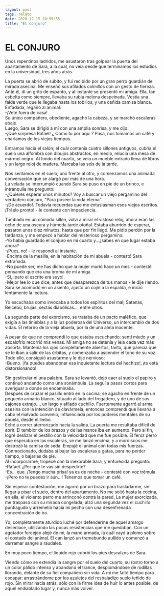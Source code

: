 ```yaml
---
layout: post
tags: relato
date: 2020-12-15 10:55:55
title: "El conjuro"
---
```

# EL CONJURO

   Unos repentinos ladridos, me asustaron tras golpear la puerta del
   apartamento de Sara, a la cual, no veía desde que terminamos los
   estudios en la universidad, tres años atrás.
   
   La puerta se abrió de súbito, y fui recibido por un gran perro guardián
   de mirada asesina. Me enseñó sus afilados colmillos con un gesto de
   fiereza. Ante él, di un grito de espanto, y al instante se presentó mi
   amiga. Ella, tan esbelta como siempre, llevaba su rubia melena
   despeinada. Vestía una falda verde que le llegaba hasta los tobillos, y
   una ceñida camisa blanca. Enfadada, regañó al animal:  
   -¡Vete fuera de casa!  
   Su único compañero, obediente, agachó la cabeza, y se marchó escaleras
   abajo.  
   Luego, Sara se dirigió a mí con una amplia sonrisa, y me dijo:  
   -¡Qué sorpresa Rafael! ¿ Cómo tu por aquí ? Pasa, nos tomamos un café
   y charlamos de los viejos tiempos.
   
   Entramos hacia el salón; él cuál contenía cuatro sillones antiguos,
   cubría el suelo una alfombra con dibujos abstractos, en medio, relucía
   una mesa de mármol negro. Al fondo del cuarto, se veía un mueble
   extraño llena de libros y un largo reloj de madera. Marcaba las seis de
   la tarde.
   
   Nos sentamos en el suelo, uno frente al otro, y comenzamos una animada
   conversación que se alargó por más de una hora.  
   La velada se interrumpió cuando Sara se puso en pie de un brinco, e
   intranquila me preguntó:  
   -¿Quieres esperar unos minutos? Voy a buscar un viejo pergamino del
   verdadero conjuro, "Para poseer la vida eterna".  
   -¡De acuerdo!. Todavía recuerdas que me entusiasman esos viejos
   escritos. ¡Tráelo pronto! - le contesté con impaciencia.
   
   Tumbado en un cómodo sillón, volví a mirar el vistoso reloj, ahora eran
   las ocho de una oscura y húmeda tarde otoñal. Estaba aburrido de
   esperar, pasaron unos diez minutos, hasta que por fin llegó. Me pidió
   perdón por la tardanza, y me empezó a hablar del misterioso pergamino:  
   -Yo había guardado el conjuro en mi cuarto y...¿sabes en que lugar
   estaba ahora?  
   -¡Pues, no! - le respondí al instante.  
   -Encima de la mesilla, en la habitación de mi abuela - contestó Sara
   extrañada.  
   -No puede ser, me has dicho que la mujer murió hace un mes - contesté
   pensando que era una broma de mí amiga.  
   -Sí, ¡pero el escrito era suyo!.  
   -Mejor lee lo que dice, antes que desaparezca de tus manos - le dije
   riendo. Sara se acomodó en un asiento, ajustó un cojín a la espalda, e
   inició lentamente la lectura.
   
   Yo escuchaba como invocaba a todos los espíritus del mal; Satanás,
   Belcebú, brujas, sectas diabólicas..., entre otros.
   
   La segunda parte del exorcismo, se trataba de un pacto maléfico, que
   exigía a las tinieblas y a la luz poderosa del Universo, un intercambio
   de dos vidas. El retorno de la vieja abuela, por la de una alma
   inocente.
   
   A pesar de que no comprendí lo que estaba escuchando; sentí miedo y un
   escalofrío recorrió mis venas. Mí amiga no se detenía y leía cada vez
   más absorta. Mantenía los ojos completamente abiertos, tanto, que
   parecía que se le iban a salir de las órbitas, y comenzaba a ascender
   el tono de su voz. Todo ello, consiguió asustarme y le dije nervioso:  
   -Bueno. ¡Ya puedes abandonar esa inquietante lectura del hechizo!, ¡te
   está distorsionando!
   
   Sin gesticular ni una palabra, Sara se levantó, dejó caer al suelo el
   papiro y continuó andando como una sonámbula. La seguí a pasos cortos
   para averiguar a donde se encaminaba.  
   Después de cruzar el pasillo entró en la cocina; se agachó en frente de
   un pequeño armario blanco, situado al lado del fregadero, y de uno de
   sus cajones extrajo..., un largo y afilado cuchillo. Fuertemente agarró
   el arma asesina con la intención de clavármela; entonces comprendí que
   llevaría a cabo el malvado convenio, influenciada por los poderes
   mentales de su abuela, desde el limbo.  
   Eché a correr aterrorizado hacia la salida. La puerta me resultaba
   difícil de abrir. El temblor de los brazos y de las manos iba en
   aumento. Pero al fin, logré deslizar el pestillo con la velocidad que
   me fue posible. El feroz perro que esperaba en las escaleras, se me
   lanzó encima, y a mordiscos me destrozó la camisa de seda. Empujé el
   animal con todas mis fuerzas. Conmocionado, dudaba si bajar las
   escaleras a gatas, para no perder tiempo, o bajarlas de pie.  
   Al incorporarme, tropecé con la inexorable Sara, y enfurecida preguntó:  
   -Rafael. ¿Por qué te vas sin despedirte?  
   -Es... que. ¡Tengo mucha prisa! ya es de noche - contesté con voz
   trémula.  
   -¡Pero no te puedes ir aún...! Tenemos que tomar un café.
   
   Sin esperar contestación, me agarró por un brazo para trasladarme, sin
   llegar a pisar el suelo, dentro del apartamento. No me soltó hasta la
   cocina, en ella, el violento perro me arrinconó contra la pared. La
   mujer exorcizada, me traspasó con su mirada congelada, alzó una segunda
   vez el cuchillo puntiagudo y arremetió hacia mi pecho con una
   desenfrenada concentración de ira.
   
   Yo, completamente aturdido luché por defenderme de aquel amargo
   desenlace, utilizando las pocas resistencias que me quedaban. Con un
   agotador forcejeo alejé de mí, la mano armada, la cuál cayó a plomo
   sobre el costado del animal. El can lanzó un tremebundo aullido y
   comenzó a derramar sangre a raudales.
   
   En muy poco tiempo, el liquido rojo cubrió los pies descalzos de Sara.
   
   Viendo cómo se extendía la sangre por el suelo del cuarto, su rostro
   torno a un color pálido intenso y abandonó el trance, desplomándose de
   rodillas llorando, delante de su fiel compañero sin vida. A mi me faltó
   tiempo para escapar; arrastrándome por los azulejos del resbaladizo
   suelo teñido de rojo. Sin mirar hacia atrás, sólo con la firme idea de
   huir lo antes posible, de aquel endiablado lugar y, nunca más volver.

